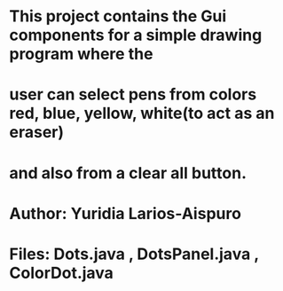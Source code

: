  # This project contains the Gui components for a simple drawing program where the
 # user can select pens from colors red, blue, yellow, white(to act as an eraser) 
 # and also from a clear all button. 
 
 # Author: Yuridia Larios-Aispuro
 # Files: Dots.java , DotsPanel.java , ColorDot.java
 
